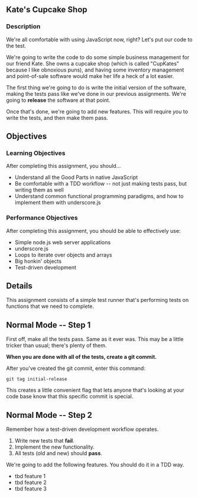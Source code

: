 ## Kate's Cupcake Shop

### Description

We're all comfortable with using JavaScript now, right? Let's put our code to the test.

We're going to write the code to do some simple business management for our friend Kate. She owns a cupcake shop (which is called "CupKates" because I like obnoxious puns), and having some inventory management and point-of-sale software would make her life a heck of a lot easier.

The first thing we're going to do is write the initial version of the software, making the tests pass like we've done in our previous assignments. We're going to **release** the software at that point.

Once that's done, we're going to add new features. This will require *you* to write the tests, and then make them pass.

## Objectives

### Learning Objectives

After completing this assignment, you should...

* Understand all the Good Parts in native JavaScript
* Be comfortable with a TDD workflow -- not just making tests pass, but writing them as well
* Understand common functional programming paradigms, and how to implement them with underscore.js

### Performance Objectives

After completing this assignment, you should be able to effectively use:

* Simple node.js web server applications
* underscore.js
* Loops to iterate over objects and arrays
* Big honkin' objects
* Test-driven development

## Details

This assignment consists of a simple test runner that's performing tests on functions that we need to complete.

## Normal Mode -- Step 1

First off, make all the tests pass. Same as it ever was. This may be a little tricker than usual; there's plenty of them.

**When you are done with all of the tests, create a git commit.**

After you've created the git commit, enter this command:

`git tag initial-release`

This creates a little convenient flag that lets anyone that's looking at your code base know that this specific commit is special.

## Normal Mode -- Step 2

Remember how a test-driven development workflow operates.

1. Write new tests that **fail**.
2. Implement the new functionality.
3. All tests (old and new) should **pass**.

We're going to add the following features. You should do it in a TDD way.

* tbd feature 1
* tbd feature 2
* tbd feature 3